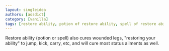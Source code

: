 ```yaml
---
layout: singleidea
authors: [aosdict]
category: [vanilla]
tags: [restore ability, potion of restore ability, spell of restore ability, wounded legs]
---
```

Restore ability (potion or spell) also cures wounded legs, "restoring your ability" to jump, kick, carry, etc, and will cure most status ailments as well.
